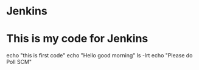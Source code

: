 # Jenkins
# This is my code for Jenkins
echo "this is first code"
echo "Hello good morning"
ls -lrt
echo "Please do Poll SCM"
